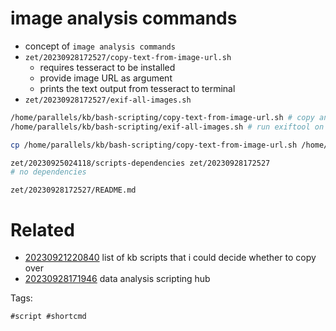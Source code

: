 # image analysis commands

- concept of `image analysis commands`
- `zet/20230928172527/copy-text-from-image-url.sh`
  - requires tesseract to be installed
  - provide image URL as argument
  - prints the text output from tesseract to terminal
- `zet/20230928172527/exif-all-images.sh`

```bash
/home/parallels/kb/bash-scripting/copy-text-from-image-url.sh # copy and read text from PNG image URL arg print with tesseract OCR
/home/parallels/kb/bash-scripting/exif-all-images.sh # run exiftool on all of the images within a directory

cp /home/parallels/kb/bash-scripting/copy-text-from-image-url.sh /home/parallels/kb/bash-scripting/exif-all-images.sh .

zet/20230925024118/scripts-dependencies zet/20230928172527
# no dependencies
```

` zet/20230928172527/README.md `

# Related

- [20230921220840](/zet/20230921220840/README.md) list of kb scripts that i could decide whether to copy over
- [20230928171946](/zet/20230928171946/README.md) data analysis scripting hub

Tags:

    #script #shortcmd

